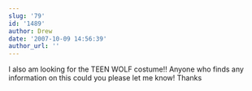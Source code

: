 ```yaml
---
slug: '79'
id: '1489'
author: Drew
date: '2007-10-09 14:56:39'
author_url: ''
---
```

I also am looking for the TEEN WOLF costume!! Anyone who finds any information on this could you please let me know! 
Thanks
